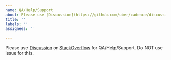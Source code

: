 ```yaml
---
name: QA/Help/Support
about: Please use [Discussion](https://github.com/uber/cadence/discussions) or [StackOverflow](https://stackoverflow.com/questions/tagged/cadence-workflow) for QA/Help/Support
title: ''
labels: ''
assignees: ''

---
```


Please use [Discussion](https://github.com/uber/cadence/discussions) or [StackOverflow](https://stackoverflow.com/questions/tagged/cadence-workflow) for QA/Help/Support.
Do NOT use issue for this. 